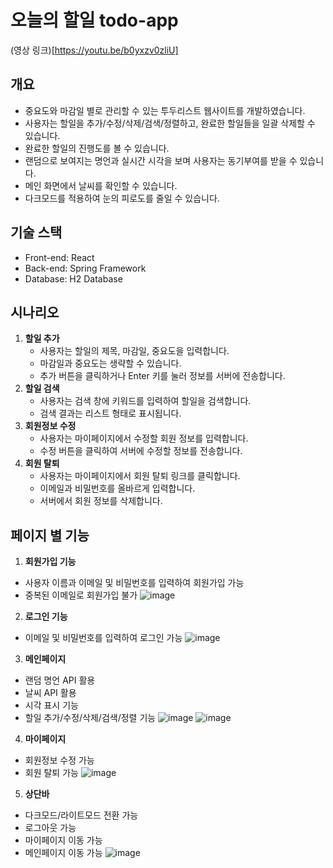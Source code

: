 # 오늘의 할일 todo-app
(영상 링크)[https://youtu.be/b0yxzv0zliU]

## 개요
- 중요도와 마감일 별로 관리할 수 있는 투두리스트 웹사이트를 개발하였습니다.
- 사용자는 할일을 추가/수정/삭제/검색/정렬하고, 완료한 할일들을 일괄 삭제할 수 있습니다.
- 완료한 할일의 진행도를 볼 수 있습니다.
- 랜덤으로 보여지는 명언과 실시간 시각을 보며 사용자는 동기부여를 받을 수 있습니다.
- 메인 화면에서 날씨를 확인할 수 있습니다.
- 다크모드를 적용하여 눈의 피로도를 줄일 수 있습니다.

## ﻿기술 스택
- Front-end: React
- Back-end: Spring Framework
- Database: H2 Database

## 시나리오
1. **할일 추가**
    - 사용자는 할일의 제목, 마감일, 중요도을 입력합니다.
    - 마감일과 중요도는 생략할 수 있습니다.
    - 추가 버튼을 클릭하거나 Enter 키를 눌러 정보를 서버에 전송합니다.
2. **할일 검색**
    - 사용자는 검색 창에 키워드를 입력하여 할일을 검색합니다.
    - 검색 결과는 리스트 형태로 표시됩니다.
3. **회원정보 수정**
    - 사용자는 마이페이지에서 수정할 회원 정보를 입력합니다.
    - 수정 버튼을 클릭하여 서버에 수정할 정보를 전송합니다.
4. **회원 탈퇴**
    - 사용자는 마이페이지에서 회원 탈퇴 링크를 클릭합니다.
    - 이메일과 비밀번호를 올바르게 입력합니다.
    - 서버에서 회원 정보를 삭제합니다.

## 페이지 별 기능
1. **회원가입 기능**
- 사용자 이름과 이메일 및 비밀번호를 입력하여 회원가입 가능
- 중복된 이메일로 회원가입 불가
![image](https://github.com/suhye0n/todo-app/assets/63187994/354c5e24-db6f-4bd5-945e-d9c533e52bc4)

2. **로그인 기능**
- 이메일 및 비밀번호를 입력하여 로그인 가능
![image](https://github.com/suhye0n/todo-app/assets/63187994/ab2a45ca-c07d-4b3e-a517-50224714f2aa)

3. **메인페이지**
- 랜덤 명언 API 활용
- 날씨 API 활용
- 시각 표시 기능
- 할일 추가/수정/삭제/검색/정렬 기능
![image](https://github.com/suhye0n/todo-app/assets/63187994/02612cbe-7d1f-4ea7-9fbe-49e721ecdd74)
![image](https://github.com/suhye0n/todo-app/assets/63187994/14462da4-358b-437b-b3b8-b17e2b00ceb0)

4. **마이페이지**
- 회원정보 수정 가능
- 회원 탈퇴 가능
![image](https://github.com/suhye0n/todo-app/assets/63187994/e8023de8-932c-4f8a-9cfb-407bd15e9766)

5. **상단바**
- 다크모드/라이트모드 전환 가능
- 로그아웃 가능
- 마이페이지 이동 가능
- 메인페이지 이동 가능
![image](https://github.com/suhye0n/todo-app/assets/63187994/a7e43e26-d59f-40c3-a617-be703ff325f8)

